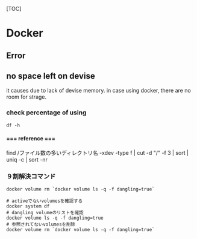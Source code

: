 [TOC]

# Docker





## Error

## no space left on devise

it causes due to lack of devise memory. in case using docker, there are no room for strage.

### check percentage of using

```
df -h
```



#### === reference ===

find /ファイル数の多いディレクトリ名 -xdev -type f | cut -d "/" -f 3 | sort | uniq -c | sort -nr

### ９割解決コマンド

```
docker volume rm `docker volume ls -q -f dangling=true`
```



```
# activeでないvolumesを確認する
docker system df
# dangling volumeのリストを確認
docker volume ls -q -f dangling=true
# 参照されてないvolumesを削除
docker volume rm `docker volume ls -q -f dangling=true`
```

